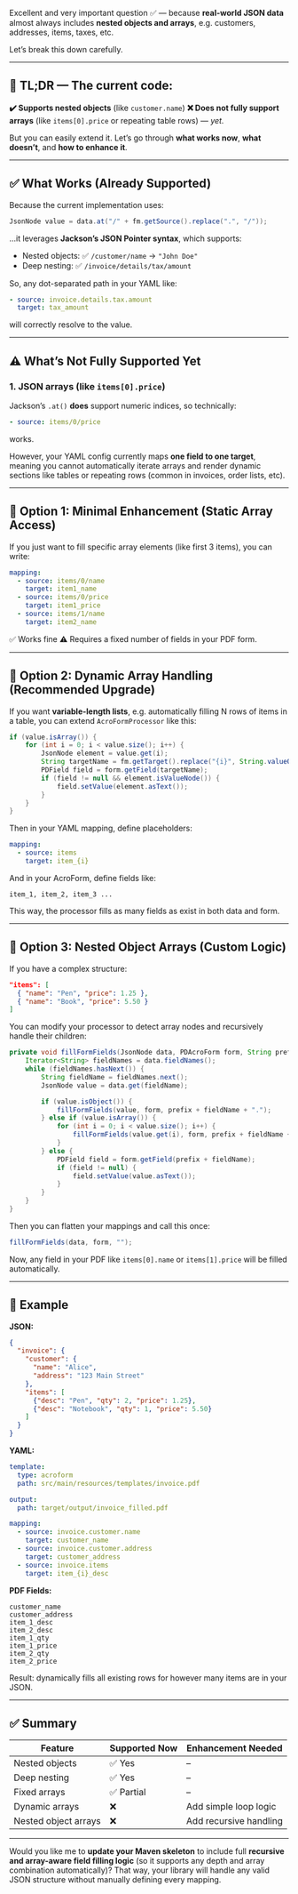 Excellent and very important question ✅ — because **real-world JSON data** almost always includes **nested objects and arrays**, e.g. customers, addresses, items, taxes, etc.

Let’s break this down carefully.

---

## 🧠 TL;DR — The current code:

**✔️ Supports nested objects** (like `customer.name`)
**❌ Does not fully support arrays** (like `items[0].price` or repeating table rows) — *yet.*

But you can easily extend it.
Let’s go through **what works now**, **what doesn’t**, and **how to enhance it**.

---

## ✅ What Works (Already Supported)

Because the current implementation uses:

```java
JsonNode value = data.at("/" + fm.getSource().replace(".", "/"));
```

…it leverages **Jackson’s JSON Pointer syntax**, which supports:

* Nested objects:
  ✅ `/customer/name` → `"John Doe"`
* Deep nesting:
  ✅ `/invoice/details/tax/amount`

So, any dot-separated path in your YAML like:

```yaml
- source: invoice.details.tax.amount
  target: tax_amount
```

will correctly resolve to the value.

---

## ⚠️ What’s Not Fully Supported Yet

### 1. JSON arrays (like `items[0].price`)

Jackson’s `.at()` **does** support numeric indices, so technically:

```yaml
- source: items/0/price
```

works.

However, your YAML config currently maps **one field to one target**, meaning you cannot automatically iterate arrays and render dynamic sections like tables or repeating rows (common in invoices, order lists, etc).

---

## 🧩 Option 1: Minimal Enhancement (Static Array Access)

If you just want to fill specific array elements (like first 3 items), you can write:

```yaml
mapping:
  - source: items/0/name
    target: item1_name
  - source: items/0/price
    target: item1_price
  - source: items/1/name
    target: item2_name
```

✅ Works fine
⚠️ Requires a fixed number of fields in your PDF form.

---

## 🧩 Option 2: Dynamic Array Handling (Recommended Upgrade)

If you want **variable-length lists**, e.g. automatically filling N rows of items in a table, you can extend `AcroFormProcessor` like this:

```java
if (value.isArray()) {
    for (int i = 0; i < value.size(); i++) {
        JsonNode element = value.get(i);
        String targetName = fm.getTarget().replace("{i}", String.valueOf(i + 1));
        PDField field = form.getField(targetName);
        if (field != null && element.isValueNode()) {
            field.setValue(element.asText());
        }
    }
}
```

Then in your YAML mapping, define placeholders:

```yaml
mapping:
  - source: items
    target: item_{i}
```

And in your AcroForm, define fields like:

```
item_1, item_2, item_3 ...
```

This way, the processor fills as many fields as exist in both data and form.

---

## 🧩 Option 3: Nested Object Arrays (Custom Logic)

If you have a complex structure:

```json
"items": [
  { "name": "Pen", "price": 1.25 },
  { "name": "Book", "price": 5.50 }
]
```

You can modify your processor to detect array nodes and recursively handle their children:

```java
private void fillFormFields(JsonNode data, PDAcroForm form, String prefix) throws IOException {
    Iterator<String> fieldNames = data.fieldNames();
    while (fieldNames.hasNext()) {
        String fieldName = fieldNames.next();
        JsonNode value = data.get(fieldName);

        if (value.isObject()) {
            fillFormFields(value, form, prefix + fieldName + ".");
        } else if (value.isArray()) {
            for (int i = 0; i < value.size(); i++) {
                fillFormFields(value.get(i), form, prefix + fieldName + "[" + i + "].");
            }
        } else {
            PDField field = form.getField(prefix + fieldName);
            if (field != null) {
                field.setValue(value.asText());
            }
        }
    }
}
```

Then you can flatten your mappings and call this once:

```java
fillFormFields(data, form, "");
```

Now, any field in your PDF like `items[0].name` or `items[1].price` will be filled automatically.

---

## 🧾 Example

**JSON:**

```json
{
  "invoice": {
    "customer": {
      "name": "Alice",
      "address": "123 Main Street"
    },
    "items": [
      {"desc": "Pen", "qty": 2, "price": 1.25},
      {"desc": "Notebook", "qty": 1, "price": 5.50}
    ]
  }
}
```

**YAML:**

```yaml
template:
  type: acroform
  path: src/main/resources/templates/invoice.pdf

output:
  path: target/output/invoice_filled.pdf

mapping:
  - source: invoice.customer.name
    target: customer_name
  - source: invoice.customer.address
    target: customer_address
  - source: invoice.items
    target: item_{i}_desc
```

**PDF Fields:**

```
customer_name
customer_address
item_1_desc
item_2_desc
item_1_qty
item_1_price
item_2_qty
item_2_price
```

Result: dynamically fills all existing rows for however many items are in your JSON.

---

## ✅ Summary

| Feature              | Supported Now | Enhancement Needed     |
| -------------------- | ------------- | ---------------------- |
| Nested objects       | ✅ Yes         | –                      |
| Deep nesting         | ✅ Yes         | –                      |
| Fixed arrays         | ✅ Partial     | –                      |
| Dynamic arrays       | ❌             | Add simple loop logic  |
| Nested object arrays | ❌             | Add recursive handling |

---

Would you like me to **update your Maven skeleton** to include full **recursive and array-aware field filling logic** (so it supports any depth and array combination automatically)?
That way, your library will handle any valid JSON structure without manually defining every mapping.

